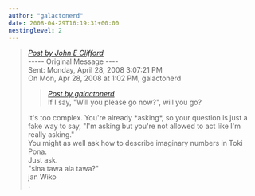 ```yaml
---
author: "galactonerd"
date: 2008-04-29T16:19:31+00:00
nestinglevel: 2
---
```

> [_Post by John E Clifford_](/CikvIa8z/mi-wile-sona-e-ni#post3)  
> \----- Original Message ----  
> Sent: Monday, April 28, 2008 3:07:21 PM  
> On Mon, Apr 28, 2008 at 1:02 PM, galactonerd  
> 
> > [_Post by galactonerd_](/CikvIa8z/mi-wile-sona-e-ni#post1)  
> > If I say, "Will you please go now?", will you go?  
> > 
> 
> It's too complex. You're already \*asking\*, so your question is just a  
> fake way to say, "I'm asking but you're not allowed to act like I'm  
> really asking."  
> You might as well ask how to describe imaginary numbers in Toki Pona.  
> Just ask.  
> "sina tawa ala tawa?"  
> jan Wiko  
> .  
> <!--  
> #ygrp-mkp{  
> border:1px solid #d8d8d8;font-family:Arial;margin:14px  
> 

0px;padding:0px 14px;}  

> [_Post by John E Clifford_](/CikvIa8z/mi-wile-sona-e-ni#post3)  
> #ygrp-mkp hr{  
> border:1px solid #d8d8d8;}  
> #ygrp-mkp #hd{  
> color:#628c2a;font-size:85%;font-weight:bold;line-  
> 

height:122%;margin:10px 0px;}  

> [_Post by John E Clifford_](/CikvIa8z/mi-wile-sona-e-ni#post3)  
> #ygrp-mkp #ads{  
> margin-bottom:10px;}  
> #ygrp-mkp .ad{  
> padding:0 0;}  
> #ygrp-mkp .ad a{  
> color:#0000ff;text-decoration:none;}  
> \-->  
> <!--  
> #ygrp-sponsor #ygrp-lc{  
> font-family:Arial;}  
> #ygrp-sponsor #ygrp-lc #hd{  
> margin:10px 0px;font-weight:bold;font-size:78%;line-height:122%;}  
> #ygrp-sponsor #ygrp-lc .ad{  
> margin-bottom:10px;padding:0 0;}  
> \-->  
> <!--  
> #ygrp-mlmsg {font-size:13px;font-family:arial, helvetica,  
> 

clean, sans-serif;}  

> [_Post by John E Clifford_](/CikvIa8z/mi-wile-sona-e-ni#post3)  
> #ygrp-mlmsg table {font-size:inherit;font:100%;}  
> #ygrp-mlmsg select, input, textarea {font:99% arial, helvetica, clean, sans-serif;}  
> #ygrp-mlmsg pre, code {font:115% monospace;}  
> #ygrp-mlmsg \* {line-height:1.22em;}  
> #ygrp-text{  
> font-family:Georgia;  
> }  
> #ygrp-text p{  
> margin:0 0 1em 0;}  
> #ygrp-tpmsgs{  
> font-family:Arial;  
> clear:both;}  
> #ygrp-vitnav{  
> padding-top:10px;font-family:Verdana;font-size:77%;margin:0;}  
> #ygrp-vitnav a{  
> padding:0 1px;}  
> #ygrp-actbar{  
> clear:both;margin:25px 0;white-space:nowrap;color:#666;text-  
> 

align:right;}  

> [_Post by John E Clifford_](/CikvIa8z/mi-wile-sona-e-ni#post3)  
> #ygrp-actbar .left{  
> float:left;white-space:nowrap;}  
> .bld{font-weight:bold;}  
> #ygrp-grft{  
> font-family:Verdana;font-size:77%;padding:15px 0;}  
> #ygrp-ft{  
> font-family:verdana;font-size:77%;border-top:1px solid #666;  
> padding:5px 0;  
> }  
> #ygrp-mlmsg #logo{  
> padding-bottom:10px;}  
> #ygrp-reco {  
> margin-bottom:20px;padding:0px;}  
> #ygrp-reco #reco-head {  
> font-weight:bold;color:#ff7900;}  
> #reco-grpname{  
> font-weight:bold;margin-top:10px;}  
> #reco-category{  
> font-size:77%;}  
> #reco-desc{  
> font-size:77%;}  
> #ygrp-vital{  
> background-color:#e0ecee;margin-bottom:20px;padding:2px 0 8px 8px;}  
> #ygrp-vital #vithd{  
> font-size:77%;font-family:Verdana;font-weight:bold;color:#333;text-  
> 

transform:uppercase;}  

> [_Post by John E Clifford_](/CikvIa8z/mi-wile-sona-e-ni#post3)  
> #ygrp-vital ul{  
> padding:0;margin:2px 0;}  
> #ygrp-vital ul li{  
> list-style-type:none;clear:both;border:1px solid #e0ecee;  
> }  
> #ygrp-vital ul li .ct{  
> font-weight:bold;color:#ff7900;float:right;width:2em;text-  
> 

align:right;padding-right:.5em;}  

> [_Post by John E Clifford_](/CikvIa8z/mi-wile-sona-e-ni#post3)  
> #ygrp-vital ul li .cat{  
> font-weight:bold;}  
> #ygrp-vital a{  
> text-decoration:none;}  
> #ygrp-vital a:hover{  
> text-decoration:underline;}  
> #ygrp-sponsor #hd{  
> color:#999;font-size:77%;}  
> #ygrp-sponsor #ov{  
> padding:6px 13px;background-color:#e0ecee;margin-bottom:20px;}  
> #ygrp-sponsor #ov ul{  
> padding:0 0 0 8px;margin:0;}  
> #ygrp-sponsor #ov li{  
> list-style-type:square;padding:6px 0;font-size:77%;}  
> #ygrp-sponsor #ov li a{  
> text-decoration:none;font-size:130%;}  
> #ygrp-sponsor #nc{  
> background-color:#eee;margin-bottom:20px;padding:0 8px;}  
> #ygrp-sponsor .ad{  
> padding:8px 0;}  
> #ygrp-sponsor .ad #hd1{  
> font-family:Arial;font-weight:bold;color:#628c2a;font-  
> 

size:100%;line-height:122%;}  

> [_Post by John E Clifford_](/CikvIa8z/mi-wile-sona-e-ni#post3)  
> #ygrp-sponsor .ad a{  
> text-decoration:none;}  
> #ygrp-sponsor .ad a:hover{  
> text-decoration:underline;}  
> #ygrp-sponsor .ad p{  
> margin:0;}  
> o{font-size:0;}  
> .MsoNormal{  
> margin:0 0 0 0;}  
> #ygrp-text tt{  
> font-size:120%;}  
> blockquote{margin:0 0 0 4px;}  
> .replbq{margin:4;}  
> \-->  
> mi toki e nimi ni: 'tenpo ni la sina tawa ala tawa' la sina tawa  
> 

ala tawa. toki ni pi toki pona li jaki.  
mi kepeken e toki ni tawa ni: mi wile sona e ni: mi kepeken e toki  
sama ni kepeken seme?  
  
taso "mi toki e ni: 'X' la 'Y'" en "mi toki e ni: 'X la Y'" li ante  
seme? lon sitelen la, "" li lon, taso jan li toki e toki pona la,  
jan ante li kute ala kute e ante ni?  
  
jan Sosuwa